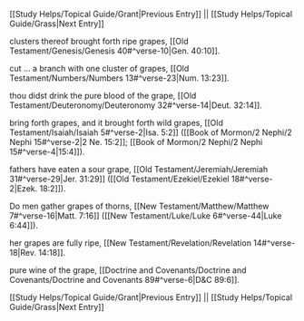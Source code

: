 [[Study Helps/Topical Guide/Grant|Previous Entry]]  ||  [[Study Helps/Topical Guide/Grass|Next Entry]]

 clusters thereof brought forth ripe grapes, [[Old Testament/Genesis/Genesis 40#^verse-10|Gen. 40:10]].

 cut ... a branch with one cluster of grapes, [[Old Testament/Numbers/Numbers 13#^verse-23|Num. 13:23]].

 thou didst drink the pure blood of the grape, [[Old Testament/Deuteronomy/Deuteronomy 32#^verse-14|Deut. 32:14]].

 bring forth grapes, and it brought forth wild grapes, [[Old Testament/Isaiah/Isaiah 5#^verse-2|Isa. 5:2]] ([[Book of Mormon/2 Nephi/2 Nephi 15#^verse-2|2 Ne. 15:2]]; [[Book of Mormon/2 Nephi/2 Nephi 15#^verse-4|15:4]]).

 fathers have eaten a sour grape, [[Old Testament/Jeremiah/Jeremiah 31#^verse-29|Jer. 31:29]] ([[Old Testament/Ezekiel/Ezekiel 18#^verse-2|Ezek. 18:2]]).

 Do men gather grapes of thorns, [[New Testament/Matthew/Matthew 7#^verse-16|Matt. 7:16]] ([[New Testament/Luke/Luke 6#^verse-44|Luke 6:44]]).

 her grapes are fully ripe, [[New Testament/Revelation/Revelation 14#^verse-18|Rev. 14:18]].

 pure wine of the grape, [[Doctrine and Covenants/Doctrine and Covenants/Doctrine and Covenants 89#^verse-6|D&C 89:6]].

[[Study Helps/Topical Guide/Grant|Previous Entry]]  ||  [[Study Helps/Topical Guide/Grass|Next Entry]]